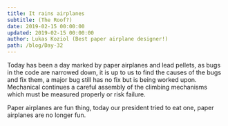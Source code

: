 ```yaml
---
title: It rains airplanes
subtitle: (The Roof?)
date: 2019-02-15 00:00:00
updated: 2019-02-15 00:00:00
author: Lukas Koziol (Best paper airplane designer!)
path: /blog/Day-32
---
```

Today has been a day marked by paper airplanes and lead pellets, as bugs in the code are narrowed down, it is up to us to find the causes of the bugs and fix them, a major bug still has no fix but is being worked upon. Mechanical continues a careful assembly of the climbing mechanisms which must be measured properly or risk failure.

Paper airplanes are fun thing, today our president tried to eat one, paper airplanes are no longer fun.
